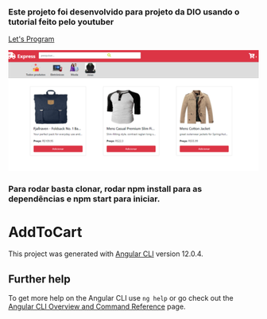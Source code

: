 ### Este projeto foi desenvolvido para projeto da DIO usando o tutorial feito pelo youtuber 
[Let's Program](https://www.youtube.com/watch?v=855KrFfF9-w)

![Imagem do programa](https://github.com/AlexandreNoguez/only-assets/blob/main/AngularCart.png?raw=true)

### Para rodar basta clonar, rodar npm install para as dependências e npm start para iniciar.

# AddToCart

This project was generated with [Angular CLI](https://github.com/angular/angular-cli) version 12.0.4.

## Further help

To get more help on the Angular CLI use `ng help` or go check out the [Angular CLI Overview and Command Reference](https://angular.io/cli) page.
